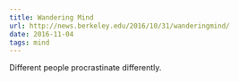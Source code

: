 ```yaml
---
title: Wandering Mind
url: http://news.berkeley.edu/2016/10/31/wanderingmind/
date: 2016-11-04
tags: mind
---
```


Different people procrastinate differently.
